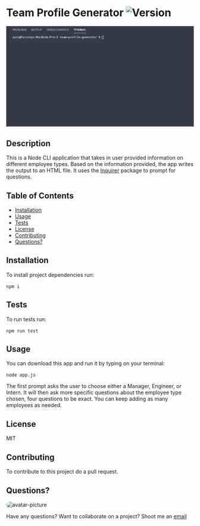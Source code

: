 
# Team Profile Generator ![Version](https://img.shields.io/github/package-json/v/yarocruz/readme-generator)

![Team Profile Generator Sample](team-profile-generator.gif)

## Description

This is a Node CLI application that takes in user provided information on different employee types. Based on the information provided, the app writes the output to an HTML file. It uses the [Inquirer](https://www.npmjs.com/package/inquirer) package to prompt for questions.

## Table of Contents

* [Installation](#installation)
* [Usage](#usage)
* [Tests](#tests)
* [License](#license)
* [Contributing](#contributing)
* [Questions?](#questions)

## Installation

To install project dependencies run:

```
npm i
```

## Tests

To run tests run:

```
npm run test
```

## Usage

You can download this app and run it by typing on your terminal:

```
node app.js
```
The first prompt asks the user to choose either a Manager, Engineer, or Intern. It will then ask more specific questions about the employee type chosen, four questions to be exact. You can keep adding as many employees as needed.


## License

MIT 

## Contributing

To contribute to this project do a pull request. 

## Questions?

<img src="https://avatars1.githubusercontent.com/u/12175310?v=4" alt="avatar-picture" style="border-radius: 50px" width="100px" />

Have any questions? Want to collaborate on a project? Shoot me an [email](yarocruz@gmail.com)
  
